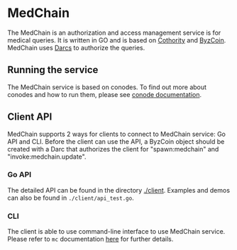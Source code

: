 # MedChain

The MedChain is an authorization and access management service is for medical queries. It is written in GO and is based on [Cothority](https://github.com/dedis/cothority/blob/master/README.md) and [ByzCoin](https://github.com/dedis/cothority/blob/master/byzcoin/README.md). 
MedChain uses [Darcs](https://github.com/dedis/cothority/blob/master/darc/README.md) to authorize the queries.  



## Running the service
The MedChain service is based on conodes. To find out more about conodes and how to run them,
please see [conode documentation](https://github.com/dedis/cothority/blob/master/conode/README.md).

## Client API

MedChain supports 2 ways for clients to connect to MedChain service: Go API and CLI. 
Before the client can use the API, a ByzCoin object should be created with a Darc that authorizes the client for "spawn:medchain" and "invoke:medchain.update". 

### Go API

The detailed API can be found in the directory 
[./client](https://github.com/ldsec/medchain/tree/dev/client). Examples and demos can also be found in `./client/api_test.go`.


### CLI 

The client is able to use command-line interface to use MedChain service. 
Please refer to `mc` documentation [here](mc/README.md) for further details.
